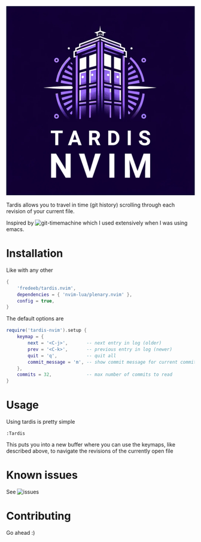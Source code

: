 <img src="./assets/tardis.webp"/>

Tardis allows you to travel in time (git history) scrolling through each revision of your current file.

Inspired by ![git-timemachine](https://github.com/emacsmirror/git-timemachine) which I used extensively when I was using emacs.

# Installation

Like with any other

```lua
{
    'fredeeb/tardis.nvim',
    dependencies = { 'nvim-lua/plenary.nvim' },
    config = true,
}
```

The default options are

```lua
require('tardis-nvim').setup {
    keymap = {
        next = '<C-j>',       -- next entry in log (older)
        prev = '<C-k>',       -- previous entry in log (newer)
        quit = 'q',           -- quit all
        commit_message = 'm', -- show commit message for current commit in buffer
    },
    commits = 32,             -- max number of commits to read
}
```

# Usage

Using tardis is pretty simple

```
:Tardis
```

This puts you into a new buffer where you can use the keymaps, like described above, to navigate the revisions of the currently open file

# Known issues

See ![issues](https://github.com/FredeEB/tardis.nvim/issues)

# Contributing

Go ahead :)

